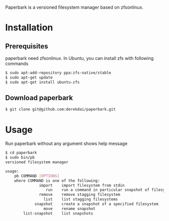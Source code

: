 Paperbark is a versioned filesystem manager based on zfsonlinux.

# Installation
## Prerequisites
paperbark need zfsonlinux. In Ubuntu, you can install zfs with following
commands
```bash
$ sudo apt-add-repository ppa:zfs-native/stable
$ sudo apt-get update
$ sudo apt-get install ubuntu-zfs
```

## Download paperbark
```bash
$ git clone git@github.com:derekdai/paperbark.git
```

# Usage
Run paperbark without any argument shows help message
```bash
$ cd paperbark
$ sudo bin/pb
versioned filesystem manager

usage:
    pb COMMAND [OPTIONS]
    where COMMAND is one of the following:
               import    import filesystem from stdin
                  run    run a command in particular snapshot of filesystem
               remove    remove stagging filesystem
                 list    list stagging filesystems
             snapshot    create a snapshot of a specified filesystem
                 move    rename snapshot
        list-snapshot    list snapshots
```
